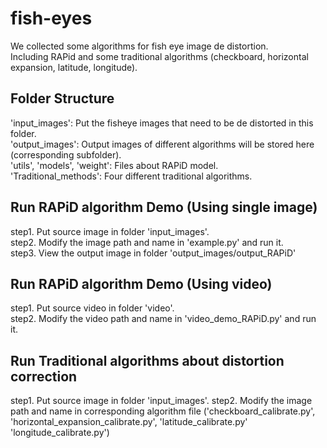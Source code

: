 # fish-eyes

We collected some algorithms for fish eye image de distortion.  
Including RAPid and some traditional algorithms (checkboard, horizontal expansion, latitude, longitude).

## Folder Structure

'input_images': Put the fisheye images that need to be de distorted in this folder.  
'output_images': Output images of different algorithms will be stored here (corresponding subfolder).  
'utils', 'models', 'weight': Files about RAPiD model.  
'Traditional_methods': Four different traditional algorithms.  


## Run RAPiD algorithm Demo (Using single image)  

step1. Put source image in folder 'input_images'.  
step2. Modify the image path and name in 'example.py' and run it.  
step3. View the output image in folder 'output_images/output_RAPiD'  


## Run RAPiD algorithm Demo (Using video)  

step1. Put source video in folder 'video'.  
step2. Modify the video path and name in 'video_demo_RAPiD.py' and run it.  


## Run Traditional algorithms about distortion correction  

step1. Put source image in folder 'input_images'.
step2. Modify the image path and name in corresponding algorithm file ('checkboard_calibrate.py', 'horizontal_expansion_calibrate.py', 'latitude_calibrate.py' 'longitude_calibrate.py')
